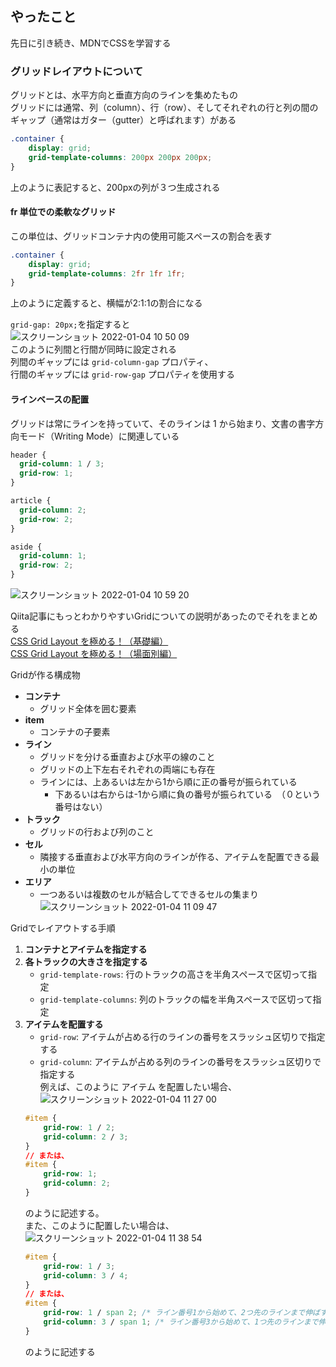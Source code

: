 ## やったこと
先日に引き続き、MDNでCSSを学習する  

### グリッドレイアウトについて
グリッドとは、水平方向と垂直方向のラインを集めたもの  
グリッドには通常、列（column）、行（row）、そしてそれぞれの行と列の間のギャップ（通常はガター（gutter）と呼ばれます）がある  

```css
.container {
    display: grid;
    grid-template-columns: 200px 200px 200px;
}
```
上のように表記すると、200pxの列が３つ生成される  

#### fr 単位での柔軟なグリッド
この単位は、グリッドコンテナ内の使用可能スペースの割合を表す  
```css
.container {
    display: grid;
    grid-template-columns: 2fr 1fr 1fr;
}
```
上のように定義すると、横幅が2:1:1の割合になる  

`grid-gap: 20px;`を指定すると  
![スクリーンショット 2022-01-04 10 50 09](https://user-images.githubusercontent.com/78260526/147999108-92493cb8-ef6c-4eaa-a0d9-ee9ec5d9e35d.png)  
このように列間と行間が同時に設定される  
列間のギャップには `grid-column-gap` プロパティ、  
行間のギャップには `grid-row-gap` プロパティを使用する  

#### ラインベースの配置
グリッドは常にラインを持っていて、そのラインは 1 から始まり、文書の書字方向モード（Writing Mode）に関連している  
```css
header {
  grid-column: 1 / 3;
  grid-row: 1;
}

article {
  grid-column: 2;
  grid-row: 2;
}

aside {
  grid-column: 1;
  grid-row: 2;
}
```
![スクリーンショット 2022-01-04 10 59 20](https://user-images.githubusercontent.com/78260526/147999696-ddc5f6c2-7b98-45c1-baa2-ef913deabc64.png)  

Qiita記事にもっとわかりやすいGridについての説明があったのでそれをまとめる  
[CSS Grid Layout を極める！（基礎編）](https://qiita.com/kura07/items/e633b35e33e43240d363)  
[CSS Grid Layout を極める！（場面別編）](https://qiita.com/kura07/items/486c19045aab8090d6d9)  

Gridが作る構成物
- **コンテナ**
    - グリッド全体を囲む要素
- **item**
    - コンテナの子要素
-  **ライン**
    - グリッドを分ける垂直および水平の線のこと
    - グリッドの上下左右それぞれの両端にも存在
    - ラインには、上あるいは左から1から順に正の番号が振られている
        - 下あるいは右からは-1から順に負の番号が振られている　（０という番号はない） 
- **トラック**
    - グリッドの行および列のこと
- **セル**
    - 隣接する垂直および水平方向のラインが作る、アイテムを配置できる最小の単位
- **エリア**
    - 一つあるいは複数のセルが結合してできるセルの集まり  
![スクリーンショット 2022-01-04 11 09 47](https://user-images.githubusercontent.com/78260526/148000359-adab631a-42a0-43a4-ad3a-56c5877c65d7.png)  

Gridでレイアウトする手順
1. **コンテナとアイテムを指定する**  
2. **各トラックの大きさを指定する**  
    - `grid-template-rows`: 行のトラックの高さを半角スペースで区切って指定  
    - `grid-template-columns`: 列のトラックの幅を半角スペースで区切って指定  
3. **アイテムを配置する**
    - `grid-row`: アイテムが占める行のラインの番号をスラッシュ区切りで指定する  
    - `grid-column`: アイテムが占める列のラインの番号をスラッシュ区切りで指定する  
    例えば、このように アイテム を配置したい場合、  
    ![スクリーンショット 2022-01-04 11 27 00](https://user-images.githubusercontent.com/78260526/148001522-8e39bd98-69ae-4438-868f-010f88cea78d.png)  
    ```css
    #item {
        grid-row: 1 / 2;
        grid-column: 2 / 3;
    }
    // または、
    #item {
        grid-row: 1;
        grid-column: 2;
    }
    ```
    のように記述する。  
    また、このように配置したい場合は、  
    ![スクリーンショット 2022-01-04 11 38 54](https://user-images.githubusercontent.com/78260526/148002358-989043e7-0dd8-4931-99e6-422aaad55165.png)  
    ```css
    #item {
        grid-row: 1 / 3;
        grid-column: 3 / 4;
    }
    // または、
    #item {
        grid-row: 1 / span 2; /* ライン番号1から始めて、2つ先のラインまで伸ばす */
        grid-column: 3 / span 1; /* ライン番号3から始めて、1つ先のラインまで伸ばす */
    }
    ```
    のように記述する  

